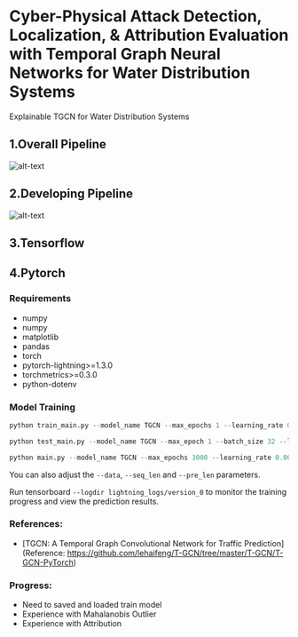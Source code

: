 # Cyber-Physical Attack Detection, Localization, & Attribution Evaluation with Temporal Graph Neural Networks for Water Distribution Systems

Explainable TGCN for Water Distribution Systems

## 1.Overall Pipeline

![alt-text](https://github.com/mnguyen0226/xtgcn_wds_cps/blob/main/docs/imgs/pipeline.png)

## 2.Developing Pipeline

![alt-text](https://github.com/mnguyen0226/xtgcn_wds_cps/blob/main/docs/imgs/tgcn_train_pipeline.png)

## 3.Tensorflow

## 4.Pytorch

### Requirements

- numpy
- numpy
- matplotlib
- pandas
- torch
- pytorch-lightning>=1.3.0
- torchmetrics>=0.3.0
- python-dotenv

### Model Training

```python
python train_main.py --model_name TGCN --max_epochs 1 --learning_rate 0.001 --weight_decay 0 --batch_size 32 --hidden_dim 64 --loss mse_with_regularizer --settings supervised

python test_main.py --model_name TGCN --max_epoch 1 --batch_size 32 --loss mse_with_regularizer --settings supervised

python main.py --model_name TGCN --max_epochs 3000 --learning_rate 0.001 --weight_decay 0 --batch_size 32 --hidden_dim 64 --loss mse_with_regularizer --settings supervised --gpus 1
```

You can also adjust the `--data`, `--seq_len` and `--pre_len` parameters.

Run tensorboard `--logdir lightning_logs/version_0` to monitor the training progress and view the prediction results.

### References:

- [TGCN: A Temporal Graph Convolutional Network for Traffic Prediction](Reference: https://github.com/lehaifeng/T-GCN/tree/master/T-GCN/T-GCN-PyTorch)

### Progress:
- Need to saved and loaded train model
- Experience with Mahalanobis Outlier
- Experience with Attribution